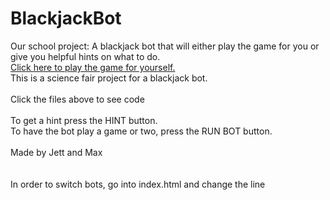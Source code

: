 # BlackjackBot
Our school project: A blackjack bot that will either play the game for you or give you helpful hints on what to do.
<br>
[Click here to play the game for yourself.](https://blackjack-project-neon.vercel.app)
<br>
This is a science fair project for a blackjack bot.
<br>
<br>
Click the files above to see code
<br>
<br>
To get a hint press the HINT button.
<br>
To have the bot play a game or two, press the RUN BOT button.
<br>
<br>
Made by Jett and Max
<br>
<br>
<br>
In order to switch bots, go into index.html and change the line <br> <script src="cardcountbot.js"> to <script src="bot1.js">.<br> This changes the bot from a bot that uses card counting, to a bot that uses the strategy chart.
